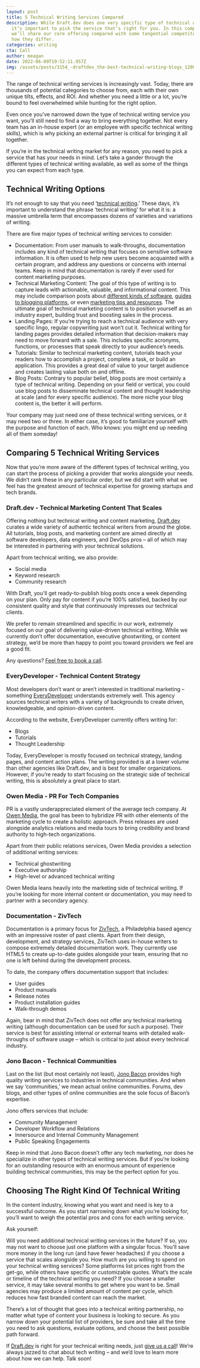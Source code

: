 ```yaml
---
layout: post
title: 5 Technical Writing Services Compared
description: While Draft.dev does one very specific type of technical writing,
  it’s important to pick the service that’s right for you. In this comparison,
  we’ll share our core offering compared with some tangential competitors and
  how they differ.
categories: writing
cta: Call
author: meagan
date: 2022-06-09T19:52:11.957Z
img: /assets/posts/3154_-draftdev_the-best-technical-writing-blogs_1200x2280_option-1.png
---
```

The range of technical writing services is increasingly vast. Today, there are thousands of potential categories to choose from, each with their own unique tilts, effects, and ROI. And whether you need a little or a lot, you’re bound to feel overwhelmed while hunting for the right option.

Even once you’ve narrowed down the type of technical writing service you want, you’ll still need to find a way to bring everything together. Not every team has an in-house expert (or an employee with specific technical writing skills), which is why picking an external partner is critical for bringing it all together. 

If you’re in the technical writing market for any reason, you need to pick a service that has your needs in mind. Let’s take a gander through the different types of technical writing available, as well as some of the things you can expect from each type. 

## Technical Writing Options

It’s not enough to say that you need ‘[technical writing](https://draft.dev/learn/technical-content).’ These days, it’s important to understand the phrase ‘technical writing’ for what it is: a massive umbrella term that encompasses dozens of varieties and variations of writing.

There are five major types of technical writing services to consider:

* Documentation: From user manuals to walk-throughs, documentation includes any kind of technical writing that focuses on sensitive software information. It is often used to help new users become acquainted with a certain program, and address any questions or concerns with internal teams. Keep in mind that documentation is rarely if ever used for content marketing purposes.
* Technical Marketing Content: The goal of this type of writing is to capture leads with actionable, valuable, and informational content. This may include comparison posts about [different kinds of software](https://draft.dev/learn/react-vs-vue-a-modern-comparison), [guides to blogging platforms](https://draft.dev/learn/complete-guide-to-blogging-platforms), or even [marketing tips and resources](https://draft.dev/learn/101-content-marketing-tips-and-resources). The ultimate goal of technical marketing content is to position yourself as an industry expert, building trust and boosting sales in the process.
* Landing Pages: If you’re trying to reach a technical audience with very specific lingo, regular copywriting just won’t cut it. Technical writing for landing pages provides detailed information that decision-makers may need to move forward with a sale. This includes specific acronyms, functions, or processes that speak directly to your audience’s needs.
* Tutorials: Similar to technical marketing content, tutorials teach your readers how to accomplish a project, complete a task, or build an application. This provides a great deal of value to your target audience and creates lasting value both on and offline.
* Blog Posts: Contrary to popular belief, blog posts are most certainly a type of technical writing. Depending on your field or vertical, you could use blog posts to disseminate technical content and thought leadership at scale (and for every specific audience). The more niche your blog content is, the better it will perform.

Your company may just need one of these technical writing services, or it may need two or three. In either case, it’s good to familiarize yourself with the purpose and function of each. Who knows: you might end up needing all of them someday!

## Comparing 5 Technical Writing Services

Now that you’re more aware of the different types of technical writing, you can start the process of picking a provider that works alongside your needs. We didn’t rank these in any particular order, but we did start with what we feel has the greatest amount of technical expertise for growing startups and tech brands.

### Draft.dev - Technical Marketing Content That Scales

Offering nothing but technical writing and content marketing, [Draft.dev](https://draft.dev/) curates a wide variety of authentic technical writers from around the globe. All tutorials, blog posts, and marketing content are aimed directly at software developers, data engineers, and DevOps pros – all of which may be interested in partnering with your technical solutions.

Apart from technical writing, we also provide:

* Social media
* Keyword research
* Community research

With Draft, you'll get ready-to-publish blog posts once a week depending on your plan. Only pay for content if you’re 100% satisfied, backed by our consistent quality and style that continuously impresses our technical clients.

We prefer to remain streamlined and specific in our work, extremely focused on our goal of delivering value-driven technical writing. While we currently don’t offer documentation, executive ghostwriting, or content strategy, we’d be more than happy to point you toward providers we feel are a good fit.

Any questions? [Feel free to book a call](https://draft.dev/call).

### EveryDeveloper - Technical Content Strategy

Most developers don’t want or aren’t interested in traditional marketing – something [EveryDeveloper](https://everydeveloper.com/) understands extremely well. This agency sources technical writers with a variety of backgrounds to create driven, knowledgeable, and opinion-driven content.

According to the website, EveryDeveloper currently offers writing for:

* Blogs
* Tutorials
* Thought Leadership

Today, EveryDeveloper is mostly focused on technical strategy, landing pages, and content action plans. The writing provided is at a lower volume than other agencies like Draft.dev, and is best for smaller organizations. However, if you’re ready to start focusing on the strategic side of technical writing, this is absolutely a great place to start.

### Owen Media - PR For Tech Companies

PR is a vastly underappreciated element of the average tech company. At [Owen Media](https://owenmedia.com/), the goal has been to hybridize PR with other elements of the marketing cycle to create a holistic approach. Press releases are used alongside analytics relations and media tours to bring credibility and brand authority to high-tech organizations.

Apart from their public relations services, Owen Media provides a selection of additional writing services:

* Technical ghostwriting
* Executive authorship
* High-level or advanced technical writing

Owen Media leans heavily into the marketing side of technical writing. If you’re looking for more internal content or documentation, you may need to partner with a secondary agency.

### Documentation - ZivTech

Documentation is a primary focus for [ZivTech](https://www.zivtech.com/services/project-delivery/technical-documentation), a Philadelphia based agency with an impressive roster of past clients. Apart from their design, development, and strategy services, ZivTech uses in-house writers to compose extremely detailed documentation work. They currently use HTML5 to create up-to-date guides alongside your team, ensuring that no one is left behind during the development process.

To date, the company offers documentation support that includes:

* User guides
* Product manuals
* Release notes
* Product installation guides
* Walk-through demos

Again, bear in mind that ZivTech does not offer any technical marketing writing (although documentation can be used for such a purpose). Their service is best for assisting internal or external teams with detailed walk-throughs of software usage – which is critical to just about every technical industry.

### Jono Bacon - Technical Communities

Last on the list (but most certainly not least), [Jono Bacon](https://www.jonobacon.com/) provides high quality writing services to industries in technical communities. And when we say ‘communities,’ we mean actual online communities. Forums, dev blogs, and other types of online communities are the sole focus of Bacon’s expertise.

Jono offers services that include:

* Community Management 
* Developer Workflow and Relations
* Innersource and Internal Community Management
* Public Speaking Engagements

Keep in mind that Jono Bacon doesn’t offer any tech marketing, nor does he specialize in other types of technical writing services. But if you’re looking for an outstanding resource with an enormous amount of experience building technical communities, this may be the perfect option for you.

## Choosing The Right Kind Of Technical Writing

In the content industry, knowing what you want and need is key to a successful outcome. As you start narrowing down what you’re looking for, you’ll want to weigh the potential pros and cons for each writing service.

Ask yourself:

Will you need additional technical writing services in the future? If so, you may not want to choose just one platform with a singular focus. You’ll save more money in the long run (and have fewer headaches) if you choose a service that scales alongside you.
How much are you willing to spend on your technical writing services? Some platforms list prices right from the get-go, while others have specific or customizable quotes.
What’s the scale or timeline of the technical writing you need? If you choose a smaller service, it may take several months to get where you want to be. Small agencies may produce a limited amount of content per cycle, which reduces how fast branded content can reach the market.

There’s a lot of thought that goes into a technical writing partnership, no matter what type of content your business is looking to secure. As you narrow down your potential list of providers, be sure and take all the time you need to ask questions, evaluate options, and choose the best possible path forward.

If [Draft.dev](https://draft.dev/) is right for your technical writing needs, just [give us a call](https://draft.dev/call)! We’re always jazzed to chat about tech writing – and we’d love to learn more about how we can help. Talk soon!